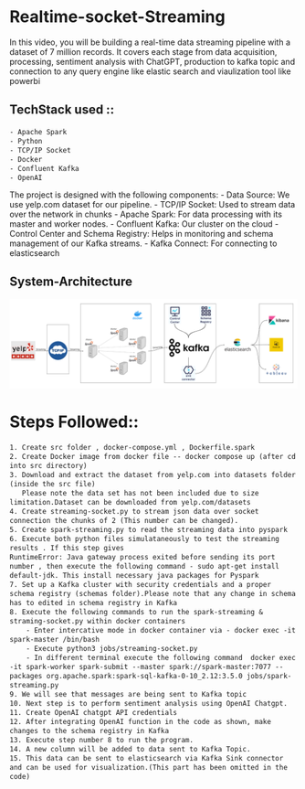 # Realtime-socket-Streaming
In this video, you will be building a real-time data streaming pipeline with a dataset of 7 million records. It covers each stage from data acquisition, processing, sentiment analysis with ChatGPT, production to kafka topic and connection to any query engine like elastic search and viaulization tool like powerbi

## TechStack used ::
    - Apache Spark
    - Python
    - TCP/IP Socket
    - Docker
    - Confluent Kafka
    - OpenAI

The project is designed with the following components:
    - Data Source: We use yelp.com dataset for our pipeline.
    - TCP/IP Socket: Used to stream data over the network in chunks
    - Apache Spark: For data processing with its master and worker nodes.
    - Confluent Kafka: Our cluster on the cloud
    - Control Center and Schema Registry: Helps in monitoring and schema management of our Kafka streams.
    - Kafka Connect: For connecting to elasticsearch

## System-Architecture
![alt text](System_architecture.png)

# Steps Followed::
    1. Create src folder , docker-compose.yml , Dockerfile.spark
    2. Create Docker image from docker file -- docker compose up (after cd into src directory)
    3. Download and extract the dataset from yelp.com into datasets folder (inside the src file)
       Please note the data set has not been included due to size limitation.Dataset can be downloaded from yelp.com/datasets
    4. Create streaming-socket.py to stream json data over socket connection the chunks of 2 (This number can be changed).
    5. Create spark-streaming.py to read the streaming data into pyspark
    6. Execute both python files simulataneously to test the streaming results . If this step gives 
    RuntimeError: Java gateway process exited before sending its port number , then execute the following command - sudo apt-get install default-jdk. This install necessary java packages for Pyspark
    7. Set up a Kafka cluster with security credentials and a proper schema registry (schemas folder).Please note that any change in schema has to edited in schema registry in Kafka
    8. Execute the following commands to run the spark-streaming & straming-socket.py within docker containers
        - Enter intercative mode in docker container via - docker exec -it spark-master /bin/bash
        - Execute python3 jobs/streaming-socket.py
        - In different terminal execute the following command  docker exec -it spark-worker spark-submit --master spark://spark-master:7077 --packages org.apache.spark:spark-sql-kafka-0-10_2.12:3.5.0 jobs/spark-streaming.py
    9. We will see that messages are being sent to Kafka topic
    10. Next step is to perform sentiment analysis using OpenAI Chatgpt.
    11. Create OpenAI chatgpt API credentials
    12. After integrating OpenAI function in the code as shown, make changes to the schema registry in Kafka
    13. Execute step number 8 to run the program.
    14. A new column will be added to data sent to Kafka Topic.
    15. This data can be sent to elasticsearch via Kafka Sink connector and can be used for visualization.(This part has been omitted in the code)